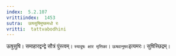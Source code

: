 ```yaml
---
index:  5.2.107
vrittiindex:  1453
sutra:  ऊषसुषिमुष्कमधो रः
vritti:  tattvabodhini 
---
```


ऊषुसुषि। समाहारद्वन्द्वे सौत्रं पुंस्त्वम्। `स्यादूषः क्षार मृत्तिका`। `ऊषवानूषरः`इत्यमरः। सुषिस्छिद्रम्।

